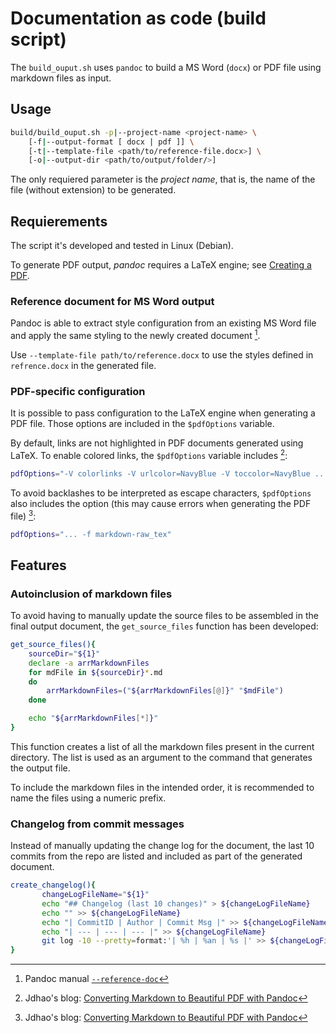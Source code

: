 # Documentation as code (build script)

The `build_ouput.sh` uses `pandoc` to build a MS Word (`docx`) or PDF file using markdown files as input.

## Usage

```bash
build/build_ouput.sh -p|--project-name <project-name> \
    [-f|--output-format [ docx | pdf ]] \
    [-t|--template-file <path/to/reference-file.docx>] \
    [-o|--output-dir <path/to/output/folder/>]
```

The only requiered parameter is the *project name*, that is, the name of the file (without extension) to be generated.

## Requierements

The script it's developed and tested in Linux (Debian).

To generate PDF output, *pandoc* requires a LaTeX engine; see [Creating a PDF](https://pandoc.org/MANUAL.html#creating-a-pdf).

### Reference document for MS Word output

Pandoc is able to extract style configuration from an existing MS Word file and apply the same styling to the newly created document [^1].

Use `--template-file path/to/reference.docx` to use the styles defined in `refrence.docx` in the generated file.

### PDF-specific configuration

It is possible to pass configuration to the LaTeX engine when generating a PDF file. Those options are included in the `$pdfOptions` variable.

By default, links are not highlighted in PDF documents generated using LaTeX. To enable colored links, the `$pdfOptions` variable includes [^2]:

```bash
pdfOptions="-V colorlinks -V urlcolor=NavyBlue -V toccolor=NavyBlue ..."
```

To avoid backlashes to be interpreted as escape characters, `$pdfOptions` also includes the option (this may cause errors when generating the PDF file) [^2]:

```bash
pdfOptions="... -f markdown-raw_tex"
```

## Features

### Autoinclusion of markdown files

To avoid having to manually update the source files to be assembled in the final output document, the `get_source_files` function has been developed:

```bash
get_source_files(){
    sourceDir="${1}"
    declare -a arrMarkdownFiles
    for mdFile in ${sourceDir}*.md
    do
        arrMarkdownFiles=("${arrMarkdownFiles[@]}" "$mdFile")
    done

    echo "${arrMarkdownFiles[*]}"
}
```

This function creates a list of all the markdown files present in the current directory. The list is used as an argument to the command that generates the output file.

To include the markdown files in the intended order, it is recommended to name the files using a numeric prefix.

### Changelog from commit messages

Instead of manually updating the change log for the document, the last 10 commits from the repo are listed and included as part of the generated document.

```bash
create_changelog(){
       changeLogFileName="${1}"
       echo "## Changelog (last 10 changes)" > ${changeLogFileName}
       echo "" >> ${changeLogFileName}
       echo "| CommitID | Author | Commit Msg |" >> ${changeLogFileName}
       echo "| --- | --- | --- |" >> ${changeLogFileName}
       git log -10 --pretty=format:'| %h | %an | %s |' >> ${changeLogFileName}
}
```

[^1]: Pandoc manual [`--reference-doc`](https://pandoc.org/MANUAL.html)

[^2]: Jdhao's blog: [Converting Markdown to Beautiful PDF with Pandoc](https://jdhao.github.io/2019/05/30/markdown2pdf_pandoc/)
